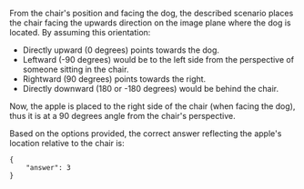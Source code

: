 From the chair's position and facing the dog, the described scenario places the chair facing the upwards direction on the image plane where the dog is located. By assuming this orientation:
- Directly upward (0 degrees) points towards the dog.
- Leftward (-90 degrees) would be to the left side from the perspective of someone sitting in the chair.
- Rightward (90 degrees) points towards the right.
- Directly downward (180 or -180 degrees) would be behind the chair.

Now, the apple is placed to the right side of the chair (when facing the dog), thus it is at a 90 degrees angle from the chair's perspective.

Based on the options provided, the correct answer reflecting the apple's location relative to the chair is:

```
{
    "answer": 3
}
```